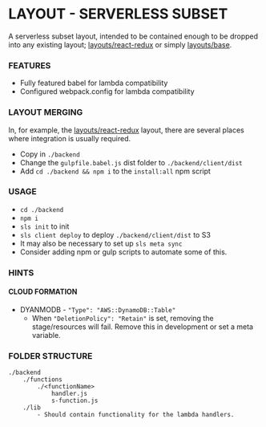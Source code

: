 # LAYOUT - SERVERLESS SUBSET

A serverless subset layout, intended to be contained enough to be dropped into any existing layout; [layouts/react-redux](../react-redux) or simply [layouts/base](../base).

### FEATURES
- Fully featured babel for lambda compatibility
- Configured webpack.config for lambda compatibility

### LAYOUT MERGING
In, for example, the [layouts/react-redux](../react-redux) layout, there are several places where integration is usually required.

- Copy in `./backend`
- Change the `gulpfile.babel.js` dist folder to `./backend/client/dist`
- Add `cd ./backend && npm i` to the `install:all` npm script

### USAGE
- `cd ./backend`
- `npm i`
- `sls init` to init
- `sls client deploy` to deploy `./backend/client/dist` to S3
- It may also be necessary to set up `sls meta sync`
- Consider adding npm or gulp scripts to automate some of this.

### HINTS

#### CLOUD FORMATION
- DYANMODB - `"Type": "AWS::DynamoDB::Table"`
    - When `"DeletionPolicy": "Retain"` is set, removing the stage/resources will fail. Remove this in development or set a meta variable.

### FOLDER STRUCTURE
```
./backend
    ./functions
        ./<functionName>
            handler.js
            s-function.js
    ./lib
        - Should contain functionality for the lambda handlers.

```
